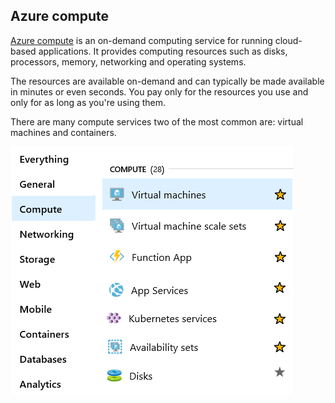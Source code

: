 ## Azure compute

[Azure compute](https://azure.microsoft.com/product-categories/compute/) is an on-demand computing service for running cloud-based applications. It provides computing resources such as disks, processors, memory, networking and operating systems. 

The resources are available on-demand and can typically be made available in minutes or even seconds. You pay only for the resources you use and only for as long as you're using them.

There are many compute services two of the most common are: virtual machines and containers.

![Screenshot of the portal compute services page including virtual machines and containers.](../media/computeservices.png)